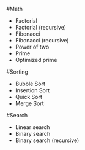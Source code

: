 #Math

- Factorial
- Factorial (recursive)
- Fibonacci
- Fibonacci (recursive)
- Power of two
- Prime
- Optimized prime

#Sorting

- Bubble Sort
- Insertion Sort
- Quick Sort
- Merge Sort

#Search

- Linear search
- Binary search
- Binary search (recursive)
